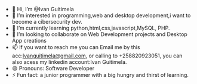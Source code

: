 - 👋 Hi, I’m @Ivan Guitimela
- 👀 I’m interested in programming,web and desktop development,i want to become a cibersecurity dev.
- 🌱 I’m currently learning python,html,css,javascript,MySQL, PHP.
- 💞️ I’m looking to collaborate on Web Development projects and Desktop App creations
- 📫 If you want to reach me you can Email me by this acc:Ivanguitimela@gmail.com, or calling to +258820923051, you can also acess my linkedin account:Ivan Guitimela.
- 😄 Pronouns: Software Developer
- ⚡ Fun fact: a junior programmer with a big hungry and thirst of learning. 

<!---
IvanG258/IvanG258 is a ✨ special ✨ repository because its `README.md` (this file) appears on your GitHub profile.
You can click the Preview link to take a look at your changes.
--->
